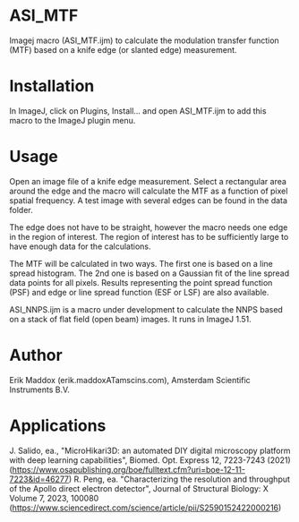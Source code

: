 # ASI_MTF
Imagej macro (ASI_MTF.ijm) to calculate the modulation transfer function (MTF) based on a knife edge (or slanted edge) measurement.

# Installation
In ImageJ, click on Plugins, Install... and open ASI_MTF.ijm to add this macro to the ImageJ plugin menu.

# Usage
Open an image file of a knife edge measurement. Select a rectangular area around the edge and the macro will calculate
the MTF as a function of pixel spatial frequency. A test image with several edges can be found in the data folder.

The edge does not have to be straight, however the macro needs one edge in the region of interest. The region of interest has to be sufficiently large to have enough data for the calculations.

The MTF will be calculated in two ways. The first one is based on a line spread histogram. The 2nd one is based on a Gaussian fit of the line spread data points for all pixels. Results representing the point spread function (PSF) and edge or line spread function (ESF or LSF) are also available.

ASI_NNPS.ijm is a macro under development to calculate the NNPS based on a stack of flat field (open beam) images. It runs in ImageJ 1.51.

# Author
Erik Maddox (erik.maddoxATamscins.com), Amsterdam Scientific Instruments B.V.

# Applications
J. Salido, ea., "MicroHikari3D: an automated DIY digital microscopy platform with deep learning capabilities", Biomed. Opt. Express 12, 7223-7243 (2021) (https://www.osapublishing.org/boe/fulltext.cfm?uri=boe-12-11-7223&id=46277)
R. Peng, ea. "Characterizing the resolution and throughput of the Apollo direct electron detector", Journal of Structural Biology: X
Volume 7, 2023, 100080 (https://www.sciencedirect.com/science/article/pii/S2590152422000216)
  
